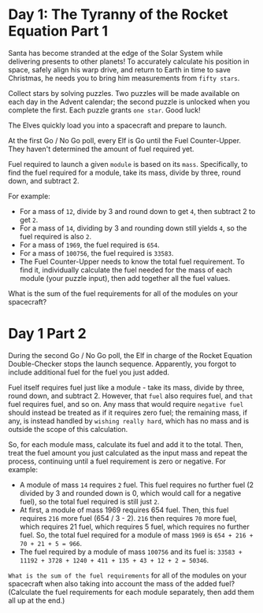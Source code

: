 # Day 1: The Tyranny of the Rocket Equation Part 1


Santa has become stranded at the edge of the Solar System while delivering presents to other planets! To accurately calculate his position in space, safely align his warp drive, and return to Earth in time to save Christmas, he needs you to bring him measurements from `fifty stars`.

Collect stars by solving puzzles. Two puzzles will be made available on each day in the Advent calendar; the second puzzle is unlocked when you complete the first. Each puzzle grants `one star`. Good luck!

The Elves quickly load you into a spacecraft and prepare to launch.

At the first Go / No Go poll, every Elf is Go until the Fuel Counter-Upper. They haven't determined the amount of fuel required yet.

Fuel required to launch a given `module` is based on its `mass`. Specifically, to find the fuel required for a module, take its mass, divide by three, round down, and subtract 2.

For example:

-  For a mass of `12`, divide by 3 and round down to get `4`, then subtract 2 to get `2`.
-  For a mass of `14`, dividing by 3 and rounding down still yields `4`, so the fuel required is also `2`.
-  For a mass of `1969`, the fuel required is `654`.
-  For a mass of `100756`, the fuel required is `33583`.
-  The Fuel Counter-Upper needs to know the total fuel requirement. To find it, individually calculate the fuel needed for the mass of each module (your puzzle input), then add together all the fuel values.

What is the sum of the fuel requirements for all of the modules on your spacecraft?


# Day 1 Part 2

During the second Go / No Go poll, the Elf in charge of the Rocket Equation Double-Checker stops the launch sequence. Apparently, you forgot to include additional fuel for the fuel you just added.

Fuel itself requires fuel just like a module - take its mass, divide by three, round down, and subtract 2. However, that `fuel` also requires fuel, and `that` fuel requires fuel, and so on. Any mass that would require `negative fuel` should instead be treated as if it requires zero fuel; the remaining mass, if any, is instead handled by `wishing really hard`, which has no mass and is outside the scope of this calculation.

So, for each module mass, calculate its fuel and add it to the total. Then, treat the fuel amount you just calculated as the input mass and repeat the process, continuing until a fuel requirement is zero or negative. For example:

-  A module of mass `14` requires `2` fuel. This fuel requires no further fuel (2 divided by 3 and rounded down is 0, which would call for a negative fuel), so the total fuel required is still just `2`.
-  At first, a module of mass 1969 requires 654 fuel. Then, this fuel requires `216` more fuel (654 / 3 - 2). `216` then requires `70` more fuel, which requires 21 fuel, which requires 5 fuel, which requires no further fuel. So, the total fuel required for a module of mass `1969` is `654 + 216 + 70 + 21 + 5 = 966`.
-  The fuel required by a module of mass `100756` and its fuel is: `33583 + 11192 + 3728 + 1240 + 411 + 135 + 43 + 12 + 2 = 50346`.

`What is the sum of the fuel requirements` for all of the modules on your spacecraft when also taking into account the mass of the added fuel? (Calculate the fuel requirements for each module separately, then add them all up at the end.)

